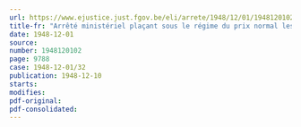 ```yaml
---
url: https://www.ejustice.just.fgov.be/eli/arrete/1948/12/01/1948120102/justel
title-fr: "Arrêté ministériel plaçant sous le régime du prix normal les articles en faïence"
date: 1948-12-01
source:
number: 1948120102
page: 9788
case: 1948-12-01/32
publication: 1948-12-10
starts:
modifies:
pdf-original:
pdf-consolidated:
---
```


